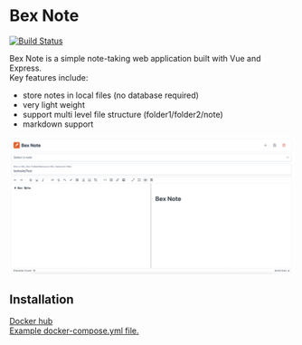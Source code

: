 # Bex  Note

[![Build Status](https://github.com/bex1111/bex-note/actions/workflows/run-checks.yml/badge.svg)](https://github.com/bex1111/bex-note/actions/workflows/run-checks.yml)

Bex Note is a simple note-taking web application built with Vue and Express.  
Key features include:
- store notes in local files (no database required)
- very light weight
- support multi level file structure (folder1/folder2/note)
- markdown support

![Example Screenshot](example.png)

## Installation
[Docker hub](https://hub.docker.com/r/bex1111/bex-note)  
[Example docker-compose.yml file.](https://github.com/bex1111/bex-note/blob/main/docker-compose.yml)